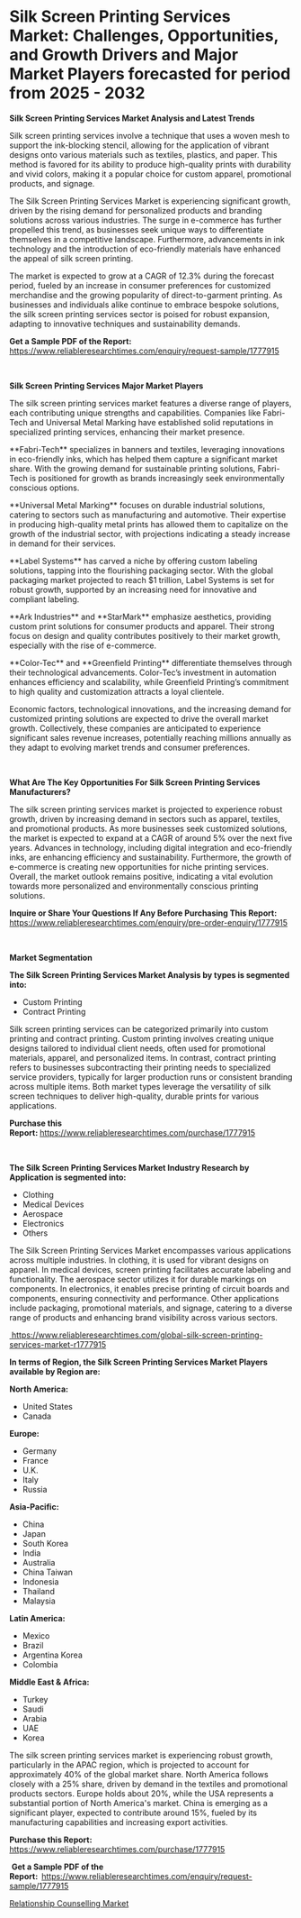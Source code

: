 <p><h1>Silk Screen Printing Services Market: Challenges, Opportunities, and Growth Drivers and Major Market Players forecasted for period from 2025 - 2032</h1></p><p><strong>Silk Screen Printing Services Market Analysis and Latest Trends</strong></p>
<p><p>Silk screen printing services involve a technique that uses a woven mesh to support the ink-blocking stencil, allowing for the application of vibrant designs onto various materials such as textiles, plastics, and paper. This method is favored for its ability to produce high-quality prints with durability and vivid colors, making it a popular choice for custom apparel, promotional products, and signage.</p><p>The Silk Screen Printing Services Market is experiencing significant growth, driven by the rising demand for personalized products and branding solutions across various industries. The surge in e-commerce has further propelled this trend, as businesses seek unique ways to differentiate themselves in a competitive landscape. Furthermore, advancements in ink technology and the introduction of eco-friendly materials have enhanced the appeal of silk screen printing.</p><p>The market is expected to grow at a CAGR of 12.3% during the forecast period, fueled by an increase in consumer preferences for customized merchandise and the growing popularity of direct-to-garment printing. As businesses and individuals alike continue to embrace bespoke solutions, the silk screen printing services sector is poised for robust expansion, adapting to innovative techniques and sustainability demands.</p></p>
<p><strong>Get a Sample PDF of the Report:&nbsp;</strong> <a href="https://www.reliableresearchtimes.com/enquiry/request-sample/1777915?utm_campaign=3034&utm_medium=2&utm_source=Github&utm_content=ia&utm_term=09032025&utm_id=silk-screen-printing-services">https://www.reliableresearchtimes.com/enquiry/request-sample/1777915</a></p>
<p>&nbsp;</p>
<p><strong>Silk Screen Printing Services Major Market Players</strong></p>
<p><p>The silk screen printing services market features a diverse range of players, each contributing unique strengths and capabilities. Companies like Fabri-Tech and Universal Metal Marking have established solid reputations in specialized printing services, enhancing their market presence.</p><p>**Fabri-Tech** specializes in banners and textiles, leveraging innovations in eco-friendly inks, which has helped them capture a significant market share. With the growing demand for sustainable printing solutions, Fabri-Tech is positioned for growth as brands increasingly seek environmentally conscious options.</p><p>**Universal Metal Marking** focuses on durable industrial solutions, catering to sectors such as manufacturing and automotive. Their expertise in producing high-quality metal prints has allowed them to capitalize on the growth of the industrial sector, with projections indicating a steady increase in demand for their services.</p><p>**Label Systems** has carved a niche by offering custom labeling solutions, tapping into the flourishing packaging sector. With the global packaging market projected to reach $1 trillion, Label Systems is set for robust growth, supported by an increasing need for innovative and compliant labeling.</p><p>**Ark Industries** and **StarMark** emphasize aesthetics, providing custom print solutions for consumer products and apparel. Their strong focus on design and quality contributes positively to their market growth, especially with the rise of e-commerce.</p><p>**Color-Tec** and **Greenfield Printing** differentiate themselves through their technological advancements. Color-Tec’s investment in automation enhances efficiency and scalability, while Greenfield Printing’s commitment to high quality and customization attracts a loyal clientele.</p><p>Economic factors, technological innovations, and the increasing demand for customized printing solutions are expected to drive the overall market growth. Collectively, these companies are anticipated to experience significant sales revenue increases, potentially reaching millions annually as they adapt to evolving market trends and consumer preferences.</p></p>
<p>&nbsp;</p>
<p><strong>What Are The Key Opportunities For Silk Screen Printing Services Manufacturers?</strong></p>
<p><p>The silk screen printing services market is projected to experience robust growth, driven by increasing demand in sectors such as apparel, textiles, and promotional products. As more businesses seek customized solutions, the market is expected to expand at a CAGR of around 5% over the next five years. Advances in technology, including digital integration and eco-friendly inks, are enhancing efficiency and sustainability. Furthermore, the growth of e-commerce is creating new opportunities for niche printing services. Overall, the market outlook remains positive, indicating a vital evolution towards more personalized and environmentally conscious printing solutions.</p></p>
<p><strong>Inquire or Share Your Questions If Any Before Purchasing This Report:</strong> <a href="https://www.reliableresearchtimes.com/enquiry/pre-order-enquiry/1777915?utm_campaign=3034&utm_medium=2&utm_source=Github&utm_content=ia&utm_term=09032025&utm_id=silk-screen-printing-services">https://www.reliableresearchtimes.com/enquiry/pre-order-enquiry/1777915</a></p>
<p>&nbsp;</p>
<p><strong>Market Segmentation</strong></p>
<p><strong>The Silk Screen Printing Services Market Analysis by types is segmented into:</strong></p>
<p><ul><li>Custom Printing</li><li>Contract Printing</li></ul></p>
<p><p>Silk screen printing services can be categorized primarily into custom printing and contract printing. Custom printing involves creating unique designs tailored to individual client needs, often used for promotional materials, apparel, and personalized items. In contrast, contract printing refers to businesses subcontracting their printing needs to specialized service providers, typically for larger production runs or consistent branding across multiple items. Both market types leverage the versatility of silk screen techniques to deliver high-quality, durable prints for various applications.</p></p>
<p><strong>Purchase this Report:&nbsp;</strong><a href="https://www.reliableresearchtimes.com/purchase/1777915?utm_campaign=3034&utm_medium=2&utm_source=Github&utm_content=ia&utm_term=09032025&utm_id=silk-screen-printing-services">https://www.reliableresearchtimes.com/purchase/1777915</a></p>
<p>&nbsp;</p>
<p><strong>The Silk Screen Printing Services Market Industry Research by Application is segmented into:</strong></p>
<p><ul><li>Clothing</li><li>Medical Devices</li><li>Aerospace</li><li>Electronics</li><li>Others</li></ul></p>
<p><p>The Silk Screen Printing Services Market encompasses various applications across multiple industries. In clothing, it is used for vibrant designs on apparel. In medical devices, screen printing facilitates accurate labeling and functionality. The aerospace sector utilizes it for durable markings on components. In electronics, it enables precise printing of circuit boards and components, ensuring connectivity and performance. Other applications include packaging, promotional materials, and signage, catering to a diverse range of products and enhancing brand visibility across various sectors.</p></p>
<p><a href="https://www.reliableresearchtimes.com/global-silk-screen-printing-services-market-r1777915?utm_campaign=3034&utm_medium=2&utm_source=Github&utm_content=ia&utm_term=09032025&utm_id=silk-screen-printing-services">&nbsp;https://www.reliableresearchtimes.com/global-silk-screen-printing-services-market-r1777915</a></p>
<p><strong>In terms of Region, the Silk Screen Printing Services Market Players available by Region are:</strong></p>
<p>
    <p> <strong> North America: </strong>
        <ul>
            <li>United States</li>
            <li>Canada</li>
        </ul>
        </p> 
    <p> <strong> Europe: </strong>
        <ul>
            <li>Germany</li>
            <li>France</li>
            <li>U.K.</li>
            <li>Italy</li>
            <li>Russia</li>
        </ul>
        </p> 
    <p> <strong> Asia-Pacific: </strong>
        <ul>
            <li>China</li>
            <li>Japan</li>
            <li>South Korea</li>
            <li>India</li>
            <li>Australia</li>
            <li>China Taiwan</li>
            <li>Indonesia</li>
            <li>Thailand</li>
            <li>Malaysia</li>
        </ul>
        </p> 
    <p> <strong> Latin America: </strong>
        <ul>
            <li>Mexico</li>
            <li>Brazil</li>
            <li>Argentina Korea</li>
            <li>Colombia</li>
        </ul>
        </p> 
    <p> <strong> Middle East & Africa: </strong>
        <ul>
            <li>Turkey</li>
            <li>Saudi</li>
            <li>Arabia</li>
            <li>UAE</li>
            <li>Korea</li>
        </ul>
    </p>
    </p>
<p><p>The silk screen printing services market is experiencing robust growth, particularly in the APAC region, which is projected to account for approximately 40% of the global market share. North America follows closely with a 25% share, driven by demand in the textiles and promotional products sectors. Europe holds about 20%, while the USA represents a substantial portion of North America's market. China is emerging as a significant player, expected to contribute around 15%, fueled by its manufacturing capabilities and increasing export activities.</p></p>
<p><strong>Purchase this Report: </strong><a href="https://www.reliableresearchtimes.com/purchase/1777915?utm_campaign=3034&utm_medium=2&utm_source=Github&utm_content=ia&utm_term=09032025&utm_id=silk-screen-printing-services">https://www.reliableresearchtimes.com/purchase/1777915</a></p>
<p>&nbsp;<strong>Get a Sample PDF of the Report:&nbsp;&nbsp;</strong><a href="https://www.reliableresearchtimes.com/enquiry/request-sample/1777915?utm_campaign=3034&utm_medium=2&utm_source=Github&utm_content=ia&utm_term=09032025&utm_id=silk-screen-printing-services">https://www.reliableresearchtimes.com/enquiry/request-sample/1777915</a></p>
<p><strong></strong></p>
<p><p><a href="https://github.com/kaddahblejc/Market-Research-Report-List-1/blob/main/relationship-counselling-market.md?utm_campaign=3034&utm_medium=2&utm_source=Github&utm_content=ia&utm_term=09032025&utm_id=silk-screen-printing-services">Relationship Counselling Market</a></p></p>